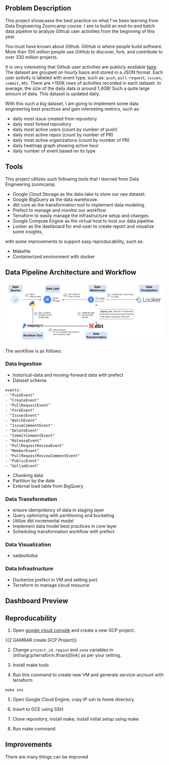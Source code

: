 ## Problem Description

This project showcases the best practice on what I've been learning from Data Engineering Zoomcamp course. I aim to build an end-to-end batch data pipeline to analyze Github user activities from the beginning of this year.

You must have known about Github. GitHub is where people build software. More than 100 million people use GitHub to discover, fork, and contribute to over 330 million projects. 

It is very interesting that Github user activities are publicly available [here](https://www.gharchive.org/). The dataset are grouped on hourly basis and stored in a JSON format. Each user activity is labeled with event type, such as: `push`, `pull-request`, `issues`, `commit`, etc. There are >150K rows of activities recorded in each dataset. In average, the size of the daily data is around 1,4GB! Such a quite large amount of data. This dataset is updated daily.

With this such a big dataset, I am going to implement some data engineering best practices and gain interesting metrics, such as:  
- daily most issue created from repository
- daily most forked repository
- daily most active users (count by number of push)
- daily most active repos (count by number of PR)
- daily most active organizations (count by number of PR)
- daily heatmap graph showing active hour 
- daily number of event based on its type

## Tools

This project utilizes such following tools that I learned from Data Engineering zoomcamp. 

- Google Cloud Storage as the data-lake to store our raw dataset.
- Google BigQuery as the data warehouse.
- dbt core as the transformation tool to implement data modeling.
- Prefect to manage and monitor our workflow.
- Terraform to easily manage the infrastructure setup and changes.
- Google Compute Engine as the virtual host to host our data pipeline.
- Looker as the dashboard for end-user to create report and visualize some insights,

with some improvements to support easy reproducability, such as: 
- Makefile 
- Containerized environment with docker

## Data Pipeline Architecture and Workflow

![data pipeline architecture](/images/design-architecture.png)

The workflow is as follows: 

### Data Ingestion

- historical-data and moving-forward data with prefect
- Dataset schema

```
events: 
- "PushEvent"
- "CreateEvent"
- "PullRequestEvent"
- "ForkEvent"
- "IssuesEvent"
- "WatchEvent"
- "IssueCommentEvent"
- "DeleteEvent"
- "CommitCommentEvent"
- "ReleaseEvent"
- "PullRequestReviewEvent"
- "MemberEvent"
- "PullRequestReviewCommentEvent"
- "PublicEvent"
- "GollumEvent"
```
- Chunking data
- Partition by the date
- External load table from BigQuery

### Data Transformation
- ensure idempotency of data in staging layer
- Query optimizing with partitioning and bucketing
- Utilize dbt incremental model
- Implement data model best practices in core layer
- Scheduling transformation workflow with prefect

### Data Visualization
- sadasdsdsa

### Data Infrastructure
- Dockerize prefect in VM and setting port 
- Terraform to manage cloud resource

## Dashboard Preview

## Reproducability
1. Open [google cloud console](https://console.cloud.google.com/) and create a new GCP project.

{{2 GAMBAR create GCP Project}}

2. Change `project_id`, `region` and `zone` variables in (infra/gcp/terraform.tfvars)[link] as per your setting.

3. Install make tools

4. Run this command to create new VM and generate service-account with terraform

```
make xxx
```

5. Open Google Cloud Engine, copy IP ssh to home directory.

6. Insert to GCE using SSH

7. Clone repository, install make, install initial setup using make

8. Run make command 


## Improvements

There are many things can be improved
